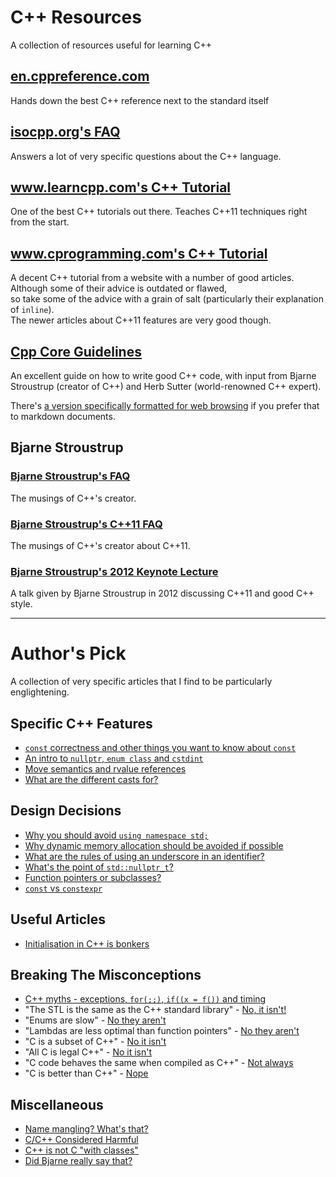 # C++ Resources
A collection of resources useful for learning C++

## [en.cppreference.com](http://en.cppreference.com/w/cpp)

Hands down the best C++ reference next to the standard itself

## [isocpp.org's FAQ](https://isocpp.org/faq)

Answers a lot of very specific questions about the C++ language.

## [www.learncpp.com's C++ Tutorial](http://www.learncpp.com/)

One of the best C++ tutorials out there.
Teaches C++11 techniques right from the start.

## [www.cprogramming.com's C++ Tutorial](https://www.cprogramming.com/tutorial/c++-tutorial.html)

A decent C++ tutorial from a website with a number of good articles.  
Although some of their advice is outdated or flawed,  
so take some of the advice with a grain of salt (particularly their explanation of `inline`).  
The newer articles about C++11 features are very good though.  

## [Cpp Core Guidelines](https://github.com/isocpp/CppCoreGuidelines/blob/master/README.md)

An excellent guide on how to write good C++ code, with input from Bjarne Stroustrup (creator of C++) and Herb Sutter (world-renowned C++ expert).

There's [a version specifically formatted for web browsing](http://isocpp.github.io/CppCoreGuidelines/CppCoreGuidelines) if you prefer that to markdown documents.

## Bjarne Stroustrup

### [Bjarne Stroustrup's FAQ](http://www.stroustrup.com/bs_faq.html)

The musings of C++'s creator.

### [Bjarne Stroustrup's C++11 FAQ](http://www.stroustrup.com/C++11FAQ.html)

The musings of C++'s creator about C++11.

### [Bjarne Stroustrup's 2012 Keynote Lecture](https://www.youtube.com/watch?v=0iWb_qi2-uI)

A talk given by Bjarne Stroustrup in 2012 discussing C++11 and good C++ style.

---

# Author's Pick

A collection of very specific articles that I find to be particularly englightening.

## Specific C++ Features

* [`const` correctness and other things you want to know about `const`](https://isocpp.org/wiki/faq/const-correctness)
* [An intro to `nullptr`, `enum class` and `cstdint`](https://www.cprogramming.com/c++11/c++11-nullptr-strongly-typed-enum-class.html)
* [Move semantics and rvalue references](https://www.cprogramming.com/c++11/rvalue-references-and-move-semantics-in-c++11.html)
* [What are the different casts for?](https://stackoverflow.com/questions/332030/when-should-static-cast-dynamic-cast-const-cast-and-reinterpret-cast-be-used)

## Design Decisions

* [Why you should avoid `using namespace std;`](https://stackoverflow.com/questions/1452721/why-is-using-namespace-std-considered-bad-practice)
* [Why dynamic memory allocation should be avoided if possible](https://stackoverflow.com/questions/3770457/what-is-memory-fragmentation)
* [What are the rules of using an underscore in an identifier?](https://stackoverflow.com/questions/228783/what-are-the-rules-about-using-an-underscore-in-a-c-identifier)
* [What's the point of `std::nullptr_t`?](https://stackoverflow.com/questions/12066721/what-are-the-uses-of-the-type-stdnullptr-t)
* [Function pointers or subclasses?](https://stackoverflow.com/questions/15067350/c-function-pointers-vs-subclasses)
* [`const` vs `constexpr`](https://stackoverflow.com/questions/13346879/const-vs-constexpr-on-variables)

## Useful Articles

* [Initialisation in C++ is bonkers](https://blog.tartanllama.xyz/initialization-is-bonkers/)

## Breaking The Misconceptions

* [C++ myths - exceptions, `for(;;)`, `if((x = f())` and timing](http://www.flounder.com/exceptions.htm)
* "The STL is the same as the C++ standard library" - [No, it isn't!](https://stackoverflow.com/questions/5205491/whats-the-difference-between-stl-and-c-standard-library)
* "Enums are slow" - [No they aren't](https://stackoverflow.com/questions/4851810/are-c-enums-slower-to-use-than-integers)
* "Lambdas are less optimal than function pointers" - [No they aren't](https://stackoverflow.com/questions/13722426/why-can-lambdas-be-better-optimized-by-the-compiler-than-plain-functions)
* "C is a subset of C++" - [No it isn't](https://stackoverflow.com/questions/1201593/where-is-c-not-a-subset-of-c)
* "All C is legal C++" - [No it isn't](https://en.wikipedia.org/wiki/Compatibility_of_C_and_C%2B%2B#Constructs_valid_in_C_but_not_in_C++)
* "C code behaves the same when compiled as C++" - [Not always](https://en.wikipedia.org/wiki/Compatibility_of_C_and_C%2B%2B#Constructs_that_behave_differently_in_C_and_C++)
* "C is better than C++" - [Nope](http://warp.povusers.org/grrr/cplusplus_vs_c.html)

## Miscellaneous

* [Name mangling? What's that?](https://en.wikipedia.org/wiki/Name_mangling)
* [C/C++ Considered Harmful](http://www.stroustrup.com/bs_faq.html#C-slash)
* [C++ is not C "with classes"](http://www.lb-stuff.com/cc)
* [Did Bjarne really say that?](http://www.stroustrup.com/bs_faq.html#really-say-that)
